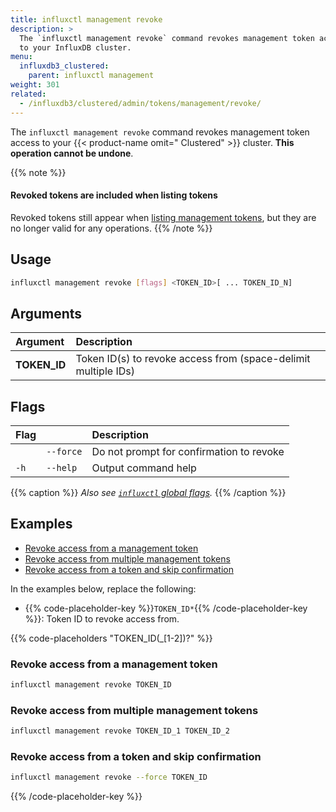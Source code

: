 ```yaml
---
title: influxctl management revoke
description: >
  The `influxctl management revoke` command revokes management token access
  to your InfluxDB cluster.
menu:
  influxdb3_clustered:
    parent: influxctl management
weight: 301
related:
  - /influxdb3/clustered/admin/tokens/management/revoke/
---
```


The `influxctl management revoke` command revokes management token access
to your {{< product-name omit=" Clustered" >}} cluster.
**This operation cannot be undone**.

{{% note %}}
#### Revoked tokens are included when listing tokens

Revoked tokens still appear when
[listing management tokens](/influxdb3/clustered/reference/cli/influxctl/management/list/),
but they are no longer valid for any operations.
{{% /note %}}

## Usage

```sh
influxctl management revoke [flags] <TOKEN_ID>[ ... TOKEN_ID_N]
```

## Arguments

| Argument     | Description                                                |
| :----------- | :--------------------------------------------------------- |
| **TOKEN_ID** | Token ID(s) to revoke access from (space-delimit multiple IDs) |

## Flags

| Flag |           | Description                              |
| :--- | :-------- | :--------------------------------------- |
|      | `--force` | Do not prompt for confirmation to revoke |
| `-h` | `--help`  | Output command help                      |

{{% caption %}}
_Also see [`influxctl` global flags](/influxdb3/clustered/reference/cli/influxctl/#global-flags)._
{{% /caption %}}

## Examples

- [Revoke access from a management token](#revoke-access-from-a-management-token)
- [Revoke access from multiple management tokens](#revoke-access-from-multiple-management-tokens)
- [Revoke access from a token and skip confirmation](#revoke-access-from-a-token-and-skip-confirmation)

In the examples below, replace the following:

- {{% code-placeholder-key %}}`TOKEN_ID*`{{% /code-placeholder-key %}}:
  Token ID to revoke access from.

{{% code-placeholders "TOKEN_ID(_[1-2])?" %}}

### Revoke access from a management token

```sh
influxctl management revoke TOKEN_ID
```

### Revoke access from multiple management tokens

```sh
influxctl management revoke TOKEN_ID_1 TOKEN_ID_2
```

### Revoke access from a token and skip confirmation

```sh
influxctl management revoke --force TOKEN_ID
```

{{% /code-placeholder-key %}}
